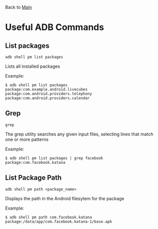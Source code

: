 Back to [Main](README.md)

# Useful ADB Commands #

## List packages ##
`adb shell pm list packages`

Lists all installed packages

Example:

```
$ adb shell pm list packages
package:com.example.android.livecubes
package:com.android.providers.telephony
package:com.android.providers.calendar

```

## Grep ##
`grep`

The grep utility searches any given input files, selecting lines that match one or more patterns

Example:

```
$ adb shell pm list packages | grep facebook
package:com.facebook.katana
```


## List Package Path ##

`adb shell pm path <package_name>`

Displays the path in the Android filesytem for the package

Example:
```
$ adb shell pm path com.facebook.katana
package:/data/app/com.facebook.katana-1/base.apk
```